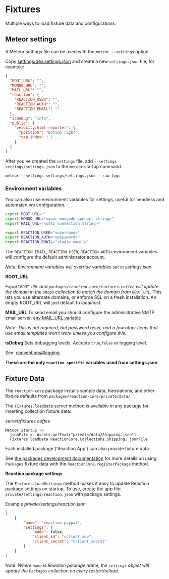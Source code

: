 # Fixtures
Multiple ways to load fixture data and configurations.

## Meteor settings
A Meteor settings file can be used with the `meteor --settings` option.

Copy [settings/dev.settings.json](https://github.com/reactioncommerce/reaction/blob/master/settings/dev.settings.json) and create a new `settings.json` file, for example:

```json
{
  "ROOT_URL": "",
  "MONGO_URL": "",
  "MAIL_URL": "",
  "reaction": {
    "REACTION_USER": "",
    "REACTION_AUTH": "",
    "REACTION_EMAIL": ""
  },
  "isDebug": "info",
  "public": {
    "velocity:html-reporter": {
      "position": "bottom right",
      "tab-index" : 1
    }
  }
}
```

After you've created the `settings` file, add `--settings settings/settings.json` to the `meteor` startup command.

```
meteor --settings settings/settings.json --raw-logs
```

### Environment variables
You can also use environment variables for settings, useful for headless and automated vm configuration.

```bash
export ROOT_URL=""
export MONGO_URL="<your mongodb connect string>"
export MAIL_URL="<smtp connection string>"

export REACTION_USER="<username>"
export REACTION_AUTH="<password>"
export REACTION_EMAIL="<login email>"
```

The `REACTION_EMAIL`, `REACTION_USER`, `REACTION_AUTH` environment variables will configure the default administrator account.

_Note: Environment variables will override variables set in settings.json_

**ROOT_URL**

_Export `ROOT_URL` and `packages/reaction-core/fixtures.coffee` will update the domain in the `shops` collection to match the domain from `ROOT_URL`._ This lets you use alternate domains, or enforce SSL on a fresh installation.  An empty ROOT_URL will just default to _localhost_.

**MAIL_URL** To send email you should configure the administrative SMTP email server. [env MAIL_URL variable](https://docs.meteor.com/#email_send)

_Note: This is not required, but password reset, and a few other items that use email templates won't work unless you configure this._

**isDebug** Sets debugging levels. Accepts `true`,`false` or logging level.

See: [conventions#logging](https://github.com/reactioncommerce/reaction/blob/development/docs/developer/conventions.md#logging).

**These are the only `reaction specific` variables used from settings.json.**

## Fixture Data
The `reaction-core` package installs sample data, translations, and other fixture defaults from `packages/reaction-core/private/data/`.

The `Fixtures.loadData` server method is available in any package for inserting collection fixture data:

_server/fixtures.coffee_

```
Meteor.startup ->
  jsonFile =  Assets.getText("private/data/Shipping.json")
  Fixtures.loadData ReactionCore.Collections.Shipping, jsonFile
```

Each installed package ('Reaction App') can also provide fixture data.

See [the packages development documentation](https://github.com/reactioncommerce/reaction/blob/master/docs/developer/packages.md) for more details on using `Packages` fixture data with the `ReactionCore.registerPackage` method.

**Reaction package settings**

The `Fixtures.loadSettings` method makes it easy to update Reaction package settings on startup. To use, create the app file: `private/settings/reaction.json` with package settings.

Example _private/settings/reaction.json_

```json
[
    {
        "name": "reaction-paypal",
        "settings": {
            "mode": false,
            "client_id": "<client_id>",
            "client_secret": "<client_secret"
        }
    }
]
```

Note: _Where `name` is Reaction package name, the `settings` object will update the `Packages` collection on every restart/reload._
